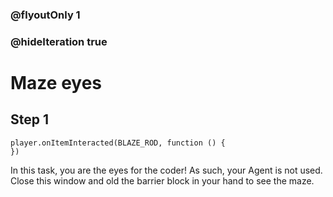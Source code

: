 ### @flyoutOnly 1
### @hideIteration true


# Maze eyes

## Step 1

```template
player.onItemInteracted(BLAZE_ROD, function () {
})
```

In this task, you are the eyes for the coder! As such, your Agent is not used.    
Close this window and old the barrier block in your hand to see the maze.    
